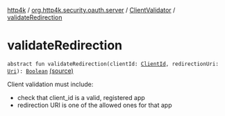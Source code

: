 [http4k](../../index.md) / [org.http4k.security.oauth.server](../index.md) / [ClientValidator](index.md) / [validateRedirection](./validate-redirection.md)

# validateRedirection

`abstract fun validateRedirection(clientId: `[`ClientId`](../-client-id/index.md)`, redirectionUri: `[`Uri`](../../org.http4k.core/-uri/index.md)`): `[`Boolean`](https://kotlinlang.org/api/latest/jvm/stdlib/kotlin/-boolean/index.html) [(source)](https://github.com/http4k/http4k/blob/master/http4k-security-oauth/src/main/kotlin/org/http4k/security/oauth/server/ClientValidator.kt#L14)

Client validation must include:

* check that client_id is a valid, registered app
* redirection URI is one of the allowed ones for that app

